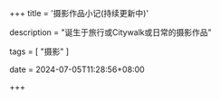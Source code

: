 +++
title = '摄影作品小记(持续更新中)'

description = "诞生于旅行或Citywalk或日常的摄影作品"

tags = [ "摄影" ]

date = 2024-07-05T11:28:56+08:00

+++
